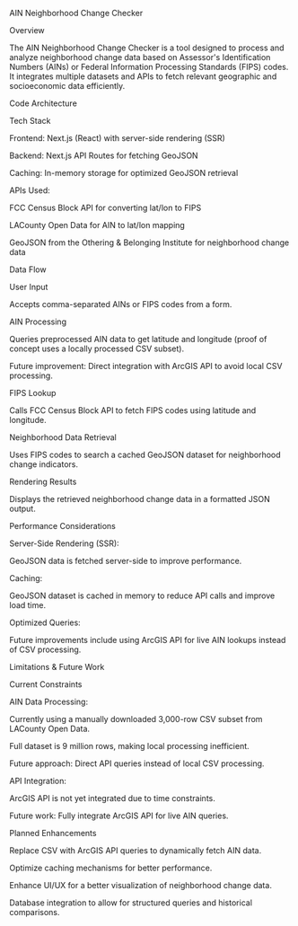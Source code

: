 AIN Neighborhood Change Checker

Overview

The AIN Neighborhood Change Checker is a tool designed to process and analyze neighborhood change data based on Assessor's Identification Numbers (AINs) or Federal Information Processing Standards (FIPS) codes. It integrates multiple datasets and APIs to fetch relevant geographic and socioeconomic data efficiently.

Code Architecture

Tech Stack

Frontend: Next.js (React) with server-side rendering (SSR)

Backend: Next.js API Routes for fetching GeoJSON

Caching: In-memory storage for optimized GeoJSON retrieval

APIs Used:

FCC Census Block API for converting lat/lon to FIPS

LACounty Open Data for AIN to lat/lon mapping

GeoJSON from the Othering & Belonging Institute for neighborhood change data

Data Flow

User Input

Accepts comma-separated AINs or FIPS codes from a form.

AIN Processing

Queries preprocessed AIN data to get latitude and longitude (proof of concept uses a locally processed CSV subset).

Future improvement: Direct integration with ArcGIS API to avoid local CSV processing.

FIPS Lookup

Calls FCC Census Block API to fetch FIPS codes using latitude and longitude.

Neighborhood Data Retrieval

Uses FIPS codes to search a cached GeoJSON dataset for neighborhood change indicators.

Rendering Results

Displays the retrieved neighborhood change data in a formatted JSON output.

Performance Considerations

Server-Side Rendering (SSR):

GeoJSON data is fetched server-side to improve performance.

Caching:

GeoJSON dataset is cached in memory to reduce API calls and improve load time.

Optimized Queries:

Future improvements include using ArcGIS API for live AIN lookups instead of CSV processing.

Limitations & Future Work

Current Constraints

AIN Data Processing:

Currently using a manually downloaded 3,000-row CSV subset from LACounty Open Data.

Full dataset is 9 million rows, making local processing inefficient.

Future approach: Direct API queries instead of local CSV processing.

API Integration:

ArcGIS API is not yet integrated due to time constraints.

Future work: Fully integrate ArcGIS API for live AIN queries.

Planned Enhancements

Replace CSV with ArcGIS API queries to dynamically fetch AIN data.

Optimize caching mechanisms for better performance.

Enhance UI/UX for a better visualization of neighborhood change data.

Database integration to allow for structured queries and historical comparisons.